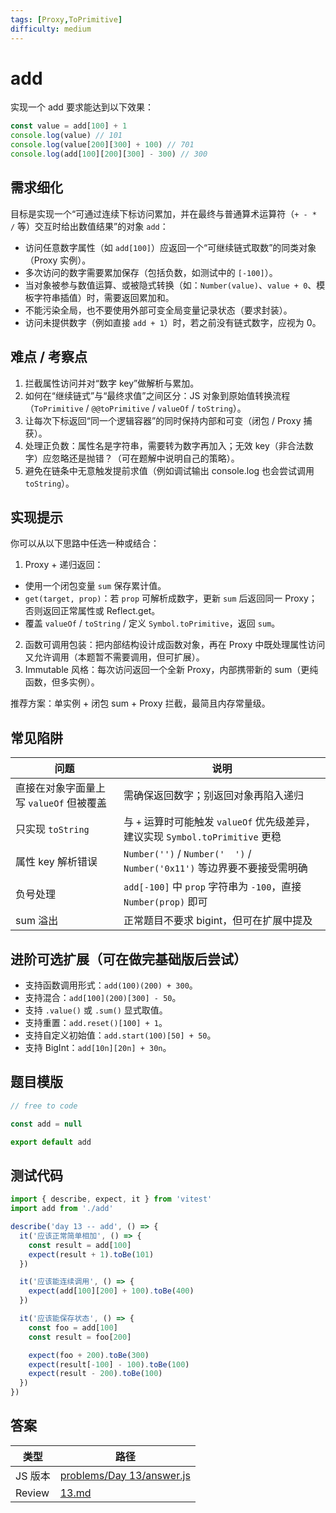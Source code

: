 ```yaml
---
tags: [Proxy,ToPrimitive]
difficulty: medium
---
```


# add

实现一个 add 要求能达到以下效果：

```js
const value = add[100] + 1
console.log(value) // 101
console.log(value[200][300] + 100) // 701
console.log(add[100][200][300] - 300) // 300
```

## 需求细化

目标是实现一个“可通过连续下标访问累加，并在最终与普通算术运算符（`+ - * /` 等）交互时给出数值结果”的对象 `add`：

- 访问任意数字属性（如 `add[100]`）应返回一个“可继续链式取数”的同类对象（Proxy 实例）。
- 多次访问的数字需要累加保存（包括负数，如测试中的 `[-100]`）。
- 当对象被参与数值运算、或被隐式转换（如：`Number(value)`、`value + 0`、模板字符串插值）时，需要返回累加和。
- 不能污染全局，也不要使用外部可变全局变量记录状态（要求封装）。
- 访问未提供数字（例如直接 `add + 1`）时，若之前没有链式数字，应视为 0。

## 难点 / 考察点

1. 拦截属性访问并对“数字 key”做解析与累加。
2. 如何在“继续链式”与“最终求值”之间区分：JS 对象到原始值转换流程（`ToPrimitive` / `@@toPrimitive` / `valueOf` / `toString`）。
3. 让每次下标返回“同一个逻辑容器”的同时保持内部和可变（闭包 / Proxy 捕获）。
4. 处理正负数：属性名是字符串，需要转为数字再加入；无效 key（非合法数字）应忽略还是抛错？（可在题解中说明自己的策略）。
5. 避免在链条中无意触发提前求值（例如调试输出 console.log 也会尝试调用 `toString`）。

## 实现提示

你可以从以下思路中任选一种或结合：

1. Proxy + 递归返回：

- 使用一个闭包变量 `sum` 保存累计值。
- `get(target, prop)`：若 `prop` 可解析成数字，更新 `sum` 后返回同一 Proxy；否则返回正常属性或 Reflect.get。
- 覆盖 `valueOf` / `toString` / 定义 `Symbol.toPrimitive`，返回 `sum`。

2. 函数可调用包装：把内部结构设计成函数对象，再在 Proxy 中既处理属性访问又允许调用（本题暂不需要调用，但可扩展）。
3. Immutable 风格：每次访问返回一个全新 Proxy，内部携带新的 sum（更纯函数，但多实例）。

推荐方案：单实例 + 闭包 sum + Proxy 拦截，最简且内存常量级。

## 常见陷阱

| 问题                                    | 说明                                                                           |
| --------------------------------------- | ------------------------------------------------------------------------------ |
| 直接在对象字面量上写 `valueOf` 但被覆盖 | 需确保返回数字；别返回对象再陷入递归                                           |
| 只实现 `toString`                       | 与 `+` 运算时可能触发 `valueOf` 优先级差异，建议实现 `Symbol.toPrimitive` 更稳 |
| 属性 key 解析错误                       | `Number('')` / `Number('  ')` / `Number('0x11')` 等边界要不要接受需明确        |
| 负号处理                                | `add[-100]` 中 `prop` 字符串为 `-100`，直接 `Number(prop)` 即可                |
| sum 溢出                                | 正常题目不要求 bigint，但可在扩展中提及                                        |

## 进阶可选扩展（可在做完基础版后尝试）

- 支持函数调用形式：`add(100)(200) + 300`。
- 支持混合：`add[100](200)[300] - 50`。
- 支持 `.value()` 或 `.sum()` 显式取值。
- 支持重置：`add.reset()[100] + 1`。
- 支持自定义初始值：`add.start(100)[50] + 50`。
- 支持 BigInt：`add[10n][20n] + 30n`。

## 题目模版

```js
// free to code

const add = null

export default add
```

## 测试代码

```js
import { describe, expect, it } from 'vitest'
import add from './add'

describe('day 13 -- add', () => {
  it('应该正常简单相加', () => {
    const result = add[100]
    expect(result + 1).toBe(101)
  })

  it('应该能连续调用', () => {
    expect(add[100][200] + 100).toBe(400)
  })

  it('应该能保存状态', () => {
    const foo = add[100]
    const result = foo[200]

    expect(foo + 200).toBe(300)
    expect(result[-100] - 100).toBe(100)
    expect(result - 200).toBe(100)
  })
})
```

## 答案

| 类型    | 路径                                                                                                                              |
| ------- | --------------------------------------------------------------------------------------------------------------------------------- |
| JS 版本 | [problems/Day 13/answer.js](https://github.com/506-FETL/one-question-per-day/blob/main/packages/problems/base/Day%2013/answer.js) |
| Review  | [13.md](/review/base/13)                                                                                                          |
